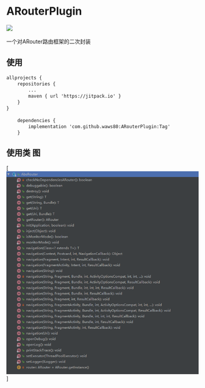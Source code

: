 # ARouterPlugin
[![](https://jitpack.io/v/waws80/ARouterPlugin.svg)](https://jitpack.io/#waws80/ARouterPlugin)

一个对ARouter路由框架的二次封装

## 使用

	allprojects {
		repositories {
			...
			maven { url 'https://jitpack.io' }
		}
	}
	
		dependencies {
	        implementation 'com.github.waws80:ARouterPlugin:Tag'
		}


## 使用类 图		
[![](https://raw.githubusercontent.com/waws80/ARouterPlugin/master/png/class.png)]

